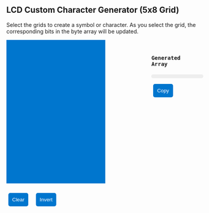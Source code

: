 ## LCD Custom Character Generator (5x8 Grid)

Select the grids to create a symbol or character. As you select the grid, the corresponding bits in the byte array will be updated.

<style>
    .container {
        display: flex;
        align-items: flex-start;
        gap: 20px;
    }

    .grid-wrapper {
        background-color: #0076CE;
        padding: 10px;
        width: 260px;
        height: auto;
        box-sizing: border-box;
        display: flex;
        justify-content: center;
        align-items: center;
        margin-bottom: 10px;
    }

    .grid {
        display: grid;
        grid-template-columns: repeat(5, 40px);
        grid-template-rows: repeat(8, 40px);
        gap: 5px;
    }

    .cell {
        width: 40px;
        height: 40px;
        background-color: #0076CE;
        border: 1px solid white;
        outline: none;
        cursor: pointer;
    }

    .cell.selected {
        background-color: white;
    }

    .output {
        margin-top: 20px;
        font-family: monospace;
        text-align: center;
        margin-left: 100px;
    }

    code {
        background-color: #eee;
        padding: 5px;
        border-radius: 5px;
        display: block !important;
        width: 100%;
        white-space: pre-wrap;
        text-align: left;
    }

    .button-wrapper {
        display: flex;
        justify-content: flex-start;
        gap: 10px;
        margin-top: 10px;
    }

    button {
        padding: 10px;
        margin: 5px;
        background-color: #0076CE;
        color: white;
        border: none;
        border-radius: 5px;
        cursor: pointer;
    }

    button:hover {
        background-color: #005f8c;
    }

    .text-left {
        text-align: left;
    }
</style>

<div class="container">
    <div class="grid-wrapper">
        <div class="grid" id="grid"></div>
    </div>
    <div class="output" id="output">
        <h4 class="text-left">Generated Array</h4>
        <code id="rust-code"></code>
        <div class="button-wrapper">
            <button id="copy-btn">Copy</button>
        </div>
    </div>
</div>

<div class="button-wrapper">
    <button id="clear-btn">Clear</button>
    <button id="invert-btn">Invert</button>
</div>

<script>
    const gridContainer = document.getElementById('grid');
    const outputContainer = document.getElementById('rust-code');
    const clearButton = document.getElementById('clear-btn');
    const invertButton = document.getElementById('invert-btn');
    const copyButton = document.getElementById('copy-btn');
    const rows = 8;
    const cols = 5;

    for (let i = 0; i < rows * cols; i++) {
        const cell = document.createElement('button');
        cell.classList.add('cell');
        cell.dataset.row = Math.floor(i / cols);
        cell.dataset.col = i % cols;
        cell.addEventListener('click', () => {
            cell.classList.toggle('selected');
            updateOutput();
        });
        gridContainer.appendChild(cell);
    }

    function updateOutput() {
        let rustArray = [];
        for (let r = 0; r < rows; r++) {
            let rowArray = [];
            for (let c = 0; c < cols; c++) {
                const cell = document.querySelector(`.cell[data-row="${r}"][data-col="${c}"]`);
                rowArray.push(cell.classList.contains('selected') ? '1' : '0');
            }
            rustArray.push(`0b${rowArray.join('')},`);
        }
        let tc = "[\n" + `    ${rustArray.join('\n    ')}` + "\n]";
        outputContainer.textContent = tc;
    }

    updateOutput();

    clearButton.addEventListener('click', () => {
        const cells = document.querySelectorAll('.cell');
        cells.forEach(cell => cell.classList.remove('selected'));
        updateOutput();
    });

    invertButton.addEventListener('click', () => {
        const cells = document.querySelectorAll('.cell');
        cells.forEach(cell => {
            cell.classList.toggle('selected');
        });
        updateOutput();
    });

    copyButton.addEventListener('click', () => {
        const trimmedCode = outputContainer.textContent
            .replace(/\s+/g, ' ')
            .replace(/,\s+/g, ', ')
            .trim();
        navigator.clipboard.writeText(trimmedCode).then(() => {
            alert('Code copied to clipboard!');
        }).catch(err => {
            console.error('Error copying code: ', err);
        });
    });

</script>
